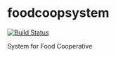 foodcoopsystem
==============

[![Build Status](https://travis-ci.org/FoodCoopSystem/foodcoopsystem.svg)](https://travis-ci.org/FoodCoopSystem/foodcoopsystem)

 System for Food Cooperative
 
